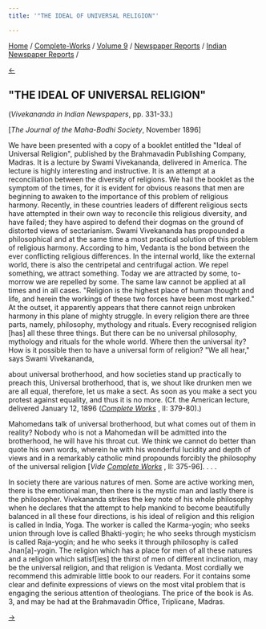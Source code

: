 ```yaml
---
title: '"THE IDEAL OF UNIVERSAL RELIGION"'

---
```

<div>

[Home](../../../../index.htm) /
[Complete-Works](../../../complete_works.htm) / [Volume
9](../../volume_9_contents.htm) / [Newspaper
Reports](../newspaper_reports_contents.htm) / [Indian Newspaper
Reports](indian_newspaper_contents.htm) /

[←](12_the_indian_mirror_sep_22_1896.htm)

## "THE IDEAL OF UNIVERSAL RELIGION"

(*Vivekananda in Indian Newspapers*, pp. 331-33.)

\[*The Journal of the Maha-Bodhi Society*, November 1896\]

We have been presented with a copy of a booklet entitled the "Ideal of
Universal Religion", published by the Brahmavadin Publishing Company,
Madras. It is a lecture by Swami Vivekananda, delivered in America. The
lecture is highly interesting and instructive. It is an attempt at a
reconciliation between the diversity of religions. We hail the booklet
as the symptom of the times, for it is evident for obvious reasons that
men are beginning to awaken to the importance of this problem of
religious harmony. Recently, in these countries leaders of different
religious sects have attempted in their own way to reconcile this
religious diversity, and have failed; they have aspired to defend their
dogmas on the ground of distorted views of sectarianism. Swami
Vivekananda has propounded a philosophical and at the same time a most
practical solution of this problem of religious harmony. According to
him, Vedanta is the bond between the ever conflicting religious
differences. In the internal world, like the external world, there is
also the centripetal and centrifugal action. We repel something, we
attract something. Today we are attracted by some, to-morrow we are
repelled by some. The same law cannot be applied at all times and in all
cases. "Religion is the highest place of human thought and life, and
herein the workings of these two forces have been most marked." At the
outset, it apparently appears that there cannot reign unbroken harmony
in this plane of mighty struggle. In every religion there are three
parts, namely, philosophy, mythology and rituals. Every recognised
religion \[has\] all these three things. But there can be no universal
philosophy, mythology and rituals for the whole world. Where then the
universal ity? How is it possible then to have a universal form of
religion? "We all hear," says Swami Vivekananda,

about universal brotherhood, and how societies stand up practically to
preach this, Universal brotherhood, that is, we shout like drunken men
we are all equal, therefore, let us make a sect. As soon as you make a
sect you protest against equality, and thus it is no more. (Cf. the
American lecture, delivered January 12, 1896 (*[Complete
Works](../../../volume_2/practical_vedanta_and_other_lectures/the_ideal_of_a_universal_religion.htm#v9_indnews1)*
, II: 379-80).)

Mahomedans talk of universal brotherhood, but what comes out of them in
reality? Nobody who is not a Mahomedan will be admitted into the
brotherhood, he will have his throat cut. We think we cannot do better
than quote his own words, wherein he with his wonderful lucidity and
depth of views and in a remarkably catholic mind propounds forcibly the
philosophy of the universal religion \[*Vide [Complete
Works](../../../volume_2/practical_vedanta_and_other_lectures/the_ideal_of_a_universal_religion.htm)*
, II: 375-96\]. . . .

In society there are various natures of men. Some are active working
men, there is the emotional man, then there is the mystic man and lastly
there is the philosopher. Vivekananda strikes the key note of his whole
philosophy when he declares that the attempt to help mankind to become
beautifully balanced in all these four directions, is his ideal of
religion and this religion is called in India, Yoga. The worker is
called the Karma-yogin; who seeks union through love is called
Bhakti-yogin; he who seeks through mysticism is called Raja-yogin; and
he who seeks it through philosophy is called Jnan\[a\]-yogin. The
religion which has a place for men of all these natures and a religion
which satisf\[ies\] the thirst of men of different inclination, may be
the universal religion, and that religion is Vedanta. Most cordially we
recommend this admirable little book to our readers. For it contains
some clear and definite expressions of views on the most vital problem
that is engaging the serious attention of theologians. The price of the
book is As. 3, and may be had at the Brahmavadin Office, Triplicane,
Madras.

[→](14_the_indian_mirror_dec_16_1896.htm)

</div>
